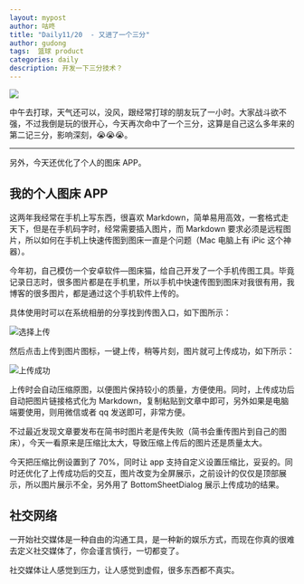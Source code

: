 ```yaml
---
layout: mypost
author: 咕咚
title: "Daily11/20  - 又进了一个三分"
author: gudong
tags:  篮球 product
categories: daily
description: 开发一下三分技术？
---
```


![](https://upload-images.jianshu.io/upload_images/588640-a64658be1afce68c.jpg?imageMogr2/auto-orient/strip%7CimageView2/2/w/1240)

中午去打球，天气还可以，没风，跟经常打球的朋友玩了一小时。大家战斗欲不强，不过我倒是玩的很开心，今天再次命中了一个三分，这算是自己这么多年来的第二记三分，影响深刻，😭😭😭。

---

另外，今天还优化了个人的图床 APP。

## 我的个人图床 APP

这两年我经常在手机上写东西，很喜欢 Markdown，简单易用高效，一套格式走天下，但是在手机码字时，经常需要插入图片，而 Markdown 要求必须是远程图片，所以如何在手机上快速传图到图床一直是个问题（Mac 电脑上有 iPic 这个神器）。

今年初，自己模仿一个安卓软件—图床猫，给自己开发了一个手机传图工具。毕竟记录日志时，很多图片都是在手机里，所以手机中快速传图到图床对我很有用，我博客的很多图片，都是通过这个手机软件上传的。

具体使用时可以在系统相册的分享找到传图入口，如下图所示：

![选择上传](https://upload-images.jianshu.io/upload_images/588640-3457bacf0c907069.jpg?imageMogr2/auto-orient/strip%7CimageView2/2/w/1240)


然后点击上传到图片图标，一键上传，稍等片刻，图片就可上传成功，如下所示：

![上传成功](https://upload-images.jianshu.io/upload_images/588640-03c7a0bf1e2f1e00.jpg?imageMogr2/auto-orient/strip%7CimageView2/2/w/1240)

上传时会自动压缩原图，以便图片保持较小的质量，方便使用。同时，上传成功后自动把图片链接格式化为 Markdown，复制粘贴到文章中即可，另外如果是电脑端要使用，则用微信或者 qq 发送即可，非常方便。

不过最近发现文章要发布在简书时图片老是传失败（简书会重传图片到自己的图床），今天一看原来是压缩比太大，导致压缩上传后的图片还是质量太大。

今天把压缩比例设置到了 70%，同时让 app 支持自定义设置压缩比，妥妥的。同时还优化了上传成功后的交互，图片改变为全屏展示，之前设计的仅仅是顶部展示，所以图片展示不全，另外用了 BottomSheetDialog 展示上传成功的结果。

## 社交网络
一开始社交媒体是一种自由的沟通工具，是一种新的娱乐方式，而现在你真的很难去定义社交媒体了，你会谨言慎行，一切都变了。

社交媒体让人感觉到压力，让人感觉到虚假，很多东西都不真实。

